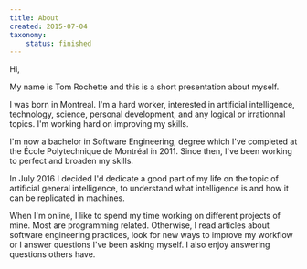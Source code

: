 ```yaml
---
title: About
created: 2015-07-04
taxonomy:
    status: finished
---
```


Hi,

My name is Tom Rochette and this is a short presentation about myself.

I was born in Montreal. I'm a hard worker, interested in artificial intelligence, technology, science, personal development, and any logical or irrationnal topics. I'm working hard on improving my skills.

I'm now a bachelor in Software Engineering, degree which I've completed at the École Polytechnique de Montréal in 2011. Since then, I've been working to perfect and broaden my skills.

In July 2016 I decided I'd dedicate a good part of my life on the topic of artificial general intelligence, to understand what intelligence is and how it can be replicated in machines.

When I'm online, I like to spend my time working on different projects of mine. Most are programming related. Otherwise, I read articles about software engineering practices, look for new ways to improve my workflow or I answer questions I've been asking myself. I also enjoy answering questions others have.